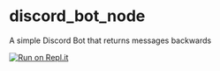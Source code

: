 # discord_bot_node
A simple Discord Bot that returns messages backwards


[![Run on Repl.it](https://replit.com/badge/github/codeguyty/discord_bot_node)](https://replit.com/new/github/codeguyty/discord_bot_node)
